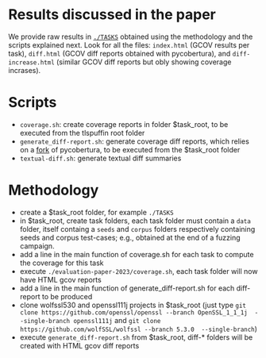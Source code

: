 # Results discussed in the paper

We provide raw results in [`./TASKS`](./TASKS) obtained using the methodology and the scripts explained next.
Look for all the files: `index.html` (GCOV results per task), `diff.html` (GCOV diff reports obtained with pycobertura), and `diff-increase.html` (similar GCOV diff reports but obly showing coverage incrases).


# Scripts
 - `coverage.sh`: create coverage reports in folder $task_root, to be executed from the tlspuffin root folder
 - `generate_diff-report.sh`: generate coverage diff reports, which relies on a [fork](https://github.com/LCBH/pycobertura/tree/only_count_increase) of pycobertura, to be executed from the $task_root folder
 - `textual-diff.sh`: generate textual diff summaries


# Methodology
 - create a $task_root folder, for example `./TASKS`
 - in $task_root, create task folders, each task folder must contain a `data` folder, itself containg a `seeds` and `corpus` folders respectively containing seeds and corpus test-cases; e.g., obtained at the end of a fuzzing campaign.
 - add a line in the main function of coverage.sh for each task to compute the coverage for this task
 - execute `./evaluation-paper-2023/coverage.sh`, each task folder will now have HTML gcov reports
 - add a line in the main function of generate_diff-report.sh for each diff-report to be produced
 - clone wolfssl530 and openssl111j projects in $task_root (just type `git clone https://github.com/openssl/openssl --branch OpenSSL_1_1_1j  --single-branch openssl111j` and `git clone https://github.com/wolfSSL/wolfssl --branch 5.3.0  --single-branch`)
 - execute `generate_diff-report.sh` from $task_root, diff-* folders will be created with HTML gcov diff reports